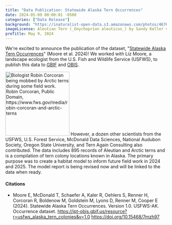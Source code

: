 ```yaml
---
title: "Data Publication: Statewide Alaska Tern Occurrences" 
date: 2024-05-09 00:00:01 -0500 
categories: ["Data Release"] 
background: "https://inaturalist-open-data.s3.amazonaws.com/photos/46768716/large.jpg"
imageLicense: Aleutian Tern (_Onychoprion aleuticus_) by Sandy Keller via [iNaturalist](https://www.inaturalist.org/photos/46768716), [CCBY](https://creativecommons.org/licenses/by/4.0/)
preTitle: May 9, 2024
---
```


We're excited to announce the publication of the dataset, "[Statewide Alaska Tern Occurrences](https://doi.org/10.15468/7mzh97)" (Moore et al. 2024)! We worked with Liz Moore, a landscape ecologist from the U.S. Fish and Wildlife Service (USFWS), to publish this data to [GBIF](https://www.gbif.org/dataset/2e197e5f-d3d1-48b2-bd86-293df47b0a46) and [OBIS](https://obis.org/dataset/9c3e1803-61db-48fb-94fd-24ea5a17ba8b). 

<img src="https://www.fws.gov/sites/default/files/images/2024-03/robin-corcoran.jpg" alt="Biologist Robin Corcoran being mobbed by Arctic terns during some field work. Robin Corcoran, Public Domain, https://www.fws.gov/media/robin-corcoran-and-arctic-terns" width="200"/> However, a dozen other scientists from the USFWS, U.S. Forest Service, McDonald Data Sciences, National Audubon Society, Oregon State University, and Tern Again Consulting also contributed. The data includes 895 records of Aleutian and Arctic terns and is a compilation of tern colony locations known in Alaska. The primary purpose was to create a habitat model to inform future field work in 2024 and 2025. The model report is being revised now and will be linked to the data when ready.

#### Citations

- Moore E, McDonald T, Schaefer A, Kaler R, Oehlers S, Renner H, Corcoran R, Boldenow M, Goldstein M, Lyons D, Renner M, Cooper E (2024). Statewide Alaska Tern Occurrences. Version 1.0. USFWS-AK. Occurrence dataset. https://ipt-obis.gbif.us/resource?r=usfws_alaska_tern_colonies&v=1.0 https://doi.org/10.15468/7mzh97